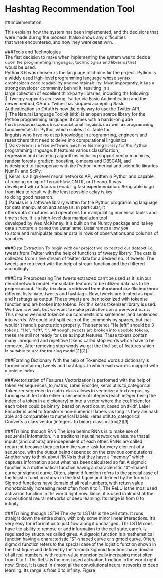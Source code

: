 # Hashtag Recommendation Tool

##Implementation

This explains how the system has been implemented, and the decisions that were made during the process. It also shows any difficulties<br> that were encountered, and how they were dealt with.

###Tools and Technologies<br>
The first decision to make when implementing the system was to decide upon the programming languages, technologies and libraries that<br> would be used.<br>
Python 3.6 was chosen as the language of choice for the project. Python is a widely used high-level programming language whose syntax<br> emphasizes code readability and maintainability. Most importantly, it has a strong developer community behind it, resulting in a <br> large collection of excellent third-party libraries, including the following:<br>
 Tweepy supports accessing Twitter via Basic Authentication and the newer method, OAuth. Twitter has stopped accepting Basic<br> Authentication so OAuth is now the only way to use the Twitter API.<br>
 The Natural Language Toolkit (nltk) is an open source library for the Python programming language. It comes with a hands-on guide <br> that  introduces topics in computational linguistics as well as programming fundamentals for Python which makes it suitable for <br> linguists who have no deep knowledge in programming, engineers and researchers that need to delve into computational linguistics.<br>
 Scikit-learn is a free software machine learning library for the Python programming language. It features various classification,<br> regression and clustering algorithms including support vector machines, random forests, gradient boosting, k-means and DBSCAN, and <br>
is designed to interoperate with the Python numerical and scientific libraries NumPy and SciPy.<br>
 Keras is a high-level neural networks API, written in Python and capable of running on top of TensorFlow, CNTK, or Theano. It was<br> developed with a focus on enabling fast experimentation. Being able to go from idea to result with the least possible delay is key <br>  to doing good research.<br>
 Pandas is a software library written for the Python programming language for data manipulation and analysis. In particular, it <br> offers data structures and operations for manipulating numerical tables and time series. It is a high-level data manipulation tool <br> developed by Wes McKinney. It is built on the Numpy package and its key data structure is called the DataFrame. DataFrames allow you<br> to store and manipulate tabular data in rows of observations and columns of variables.<br>


###Data Extraction
To begin with our project we extracted our dataset i.e. tweets from Twitter with the help of functions of tweepy library. The data is collected from a live stream of twitter data for a desired no. of tweets. The tweets are retrieved with the help of stream function and then filtered accordingly.


###Data Preprocessing
The tweets extracted can’t be used as it is in our neural network model. For suitable features to be utilized data has to be preprocessed.
Firstly, the data is retrieved from the stored csv file into three different lists: date, tweets and hashtags. Now, tweets are treated as input and hashtags as output. These tweets are then tokenized with tokenize function and are broken into tokens. For this keras tokenizer library is used. We have raw text, but we want to make
predictions on a per-word basis. This means we must tokenize our comments into sentences, and sentences into words. We could just split each of the comments by spaces, but that wouldn’t handle punctuation properly. The sentence “He left!” should be 3 tokens: “He”, “left”, “!”.
Although, tweets are broken into useable tokens, these are still not ready for use as input features. These tokens contain many unrequired and repetitive tokens called stop words which have to be removed. After removing stop words we get the final set of features which is suitable to use for training model[2][3].


###Forming Dictionary
With the help of Tokenized words a dictionary is formed containing tweets and hashtags. In which each word is mapped with a unique index.


###Vectorization of Features
Vectorization is performed with the help of tokenizer.sequences_to_matrix, Label Encoder, keras.utils.to_categorical. Tokenizer sequence to matrix class allows to vectorize a text corpus, by turning each text into either a sequence of integers (each integer being the index of a token in a dictionary) or into a vector where the coefficient for each token could be binary, based on word count, based on tf-idf. Label Encoder is used to transform non-numerical labels (as long as they are hash able and comparable) to numerical labels. keras.utils.to_categorical Converts a class vector (integers) to binary class matrix[2][3].


###Training through RNN
The idea behind RNNs is to make use of sequential information. In a traditional neural network we assume that all inputs (and outputs) are independent of each other. RNNs are called recurrent because they perform the same task for every element of a sequence, with the output being depended on the previous computations.
Another way to think about RNNs is that they have a “memory” which captures information about what has been calculated so far. A sigmoid function is a mathematical function having a characteristic "S"-shaped curve or sigmoid curve. Often, sigmoid function refers to the special case of the logistic function shown in the first figure and defined by the formula Sigmoid functions have domain of all real numbers, with return value monotonically increasing most often from 0 to 1. The ReLU is the most used activation function in the world right now. Since, it is used in almost all the convolutional neural networks or deep learning. Its range is from 0 to infinity.

###Training through LSTM
The key to LSTMs is the cell state. It runs straight down the entire chain, with only some minor linear interactions. It’s very easy for information to just flow along it unchanged. The LSTM does have the ability to remove or add information to the cell state, carefully regulated by structures called gates. A sigmoid function is a mathematical function having a characteristic "S"-shaped curve or sigmoid curve. Often, sigmoid function refers to the special case of the logistic function shown in the first figure and defined by the formula Sigmoid functions have domain of all real numbers, with return value monotonically increasing most often from 0 to 1. The ReLU is the most used activation function in the world right now. Since, it is used in almost all the convolutional neural networks or deep learning. Its range is from 0 to infinity.
Figure
